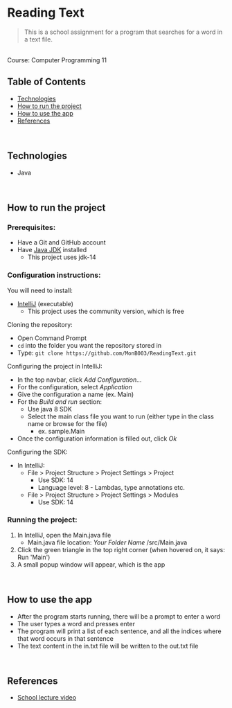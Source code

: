 # Reading Text
> This is a school assignment for a program that searches for a word in a text file. 
<br>
Course: Computer Programming 11

<br>

## Table of Contents
- [Technologies](#technologies)
- [How to run the project](#how-to-run-project)
- [How to use the app](#how-to-use-app)
- [References](#references)

<br>

## Technologies
* Java


<br>


## <a id="how-to-run-project">How to run the project</a>
### Prerequisites:
- Have a Git and GitHub account
- Have [Java JDK](https://adoptopenjdk.net/archive.html) installed 
  - This project uses jdk-14


### Configuration instructions:

You will need to install:
- [IntelliJ](https://www.jetbrains.com/idea/download/#section=windows) (executable)
  - This project uses the community version, which is free

Cloning the repository:
- Open Command Prompt
- `cd` into the folder you want the repository stored in
- Type: `git clone https://github.com/MonB003/ReadingText.git`


Configuring the project in IntelliJ:
- In the top navbar, click *Add Configuration...*
- For the configuration, select *Application*
- Give the configuration a name (ex. Main)
- For the *Build and run* section:
  - Use java 8 SDK
  - Select the main class file you want to run (either type in the class name or browse for the file)
    - ex. sample.Main
- Once the configuration information is filled out, click *Ok*

Configuring the SDK:
- In IntelliJ:
  - File > Project Structure > Project Settings > Project
    - Use SDK: 14
    - Language level: 8 - Lambdas, type annotations etc.
  - File > Project Structure > Project Settings > Modules
    - Use SDK: 14

### Running the project:
1. In IntelliJ, open the Main.java file
   - Main.java file location: *Your Folder Name* /src/Main.java
2. Click the green triangle in the top right corner (when hovered on, it says: Run 'Main')
3. A small popup window will appear, which is the app


<br>


## <a id="how-to-use-app">How to use the app</a>
- After the program starts running, there will be a prompt to enter a word
- The user types a word and presses enter
- The program will print a list of each sentence, and all the indices where that word occurs in that sentence
- The text content in the in.txt file will be written to the out.txt file


<br>


## <a id="references">References</a>
- [School lecture video](https://www.youtube.com/watch?v=nAu7ReTosEE)
